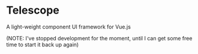 # Telescope

A light-weight component UI framework for Vue.js

(NOTE: I've stopped development for the moment, until I can get some free time to start it back up again)

